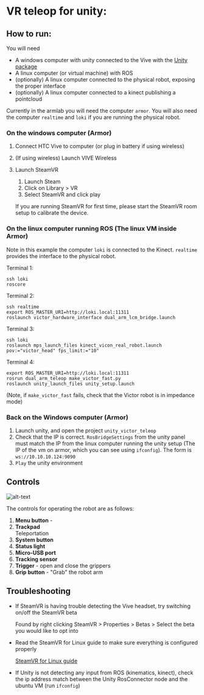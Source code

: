 # VR teleop for unity:

## How to run:
You will need 
- A windows computer with unity connected to the Vive with the [Unity package](https://github.com/UM-ARM-Lab/unity_victor_teleop)
- A linux computer (or virtual machine) with ROS
- (optionally) A linux computer connected to the physical robot, exposing the proper interface
- (optionally) A linux computer connected to a kinect publishing a pointcloud

Currently in the armlab you will need the computer `armor`. You will also need the computer `realtime` and `loki` if you are running the physical robot.

### On the windows computer (Armor) 
1. Connect HTC Vive to computer (or plug in battery if using wireless)
2. (If using wireless) Launch VIVE Wireless
3. Launch SteamVR
   1. Launch Steam
   2. Click on Library > VR
   3. Select SteamVR and click play
   
   If you are running SteamVR for first time, please start the SteamVR room setup to calibrate the device.


### On the linux computer running ROS (The linux VM inside Armor)
Note in this example the computer `loki` is connected to the Kinect. `realtime` provides the interface to the physical robot.

Terminal 1:
```
ssh loki
roscore
```

Terminal 2:
```
ssh realtime
export ROS_MASTER_URI=http://loki.local:11311
roslaunch victor_hardware_interface dual_arm_lcm_bridge.launch
```

Terminal 3:
```
ssh loki
roslaunch mps_launch_files kinect_vicon_real_robot.launch pov:="victor_head" fps_limit:="10"
```

Terminal 4:
```
export ROS_MASTER_URI=http://loki.local:11311
rosrun dual_arm_teleop make_victor_fast.py
roslaunch unity_launch_files unity_setup.launch
```
(Note, if `make_victor_fast` fails, check that the Victor robot is in impedance mode)

### Back on the Windows computer (Armor)
1. Launch unity, and open the project `unity_victor_teleop`
2. Check that the IP is correct. `RosBridgeSettings` from the unity panel must match the IP from the linux computer running the unity setup (The IP of the vm on armor, which you can see using `ifconfig`). The form is `ws://10.10.10.124:9090`
3. `Play` the unity environment



## Controls
![alt-text][vive-controller-layout]

The controls for operating the robot are as follows:
1. **Menu button** - 
2. **Trackpad**  
   Teleportation
3. **System button**
4. **Status light**
5. **Micro-USB port**
6. **Tracking sensor**
7. **Trigger** - open and close the grippers
8. **Grip button** - "Grab" the robot arm


## Troubleshooting
* If SteamVR is having trouble detecting the Vive headset, try switching on/off the SteamVR beta

   Found by right clicking SteamVR > Properties > Betas >  Select the beta you would like to opt into
* Read the SteamVR for Linux guide to make sure everything is configured properly

   [SteamVR for Linux guide](https://github.com/ValveSoftware/SteamVR-for-Linux)

* If Unity is not detecting any input from ROS (kinematics, kinect), check the ip address match between the Unity RosConnector node and the ubuntu VM (run `ifconfig`)


[vive-controller-layout]: https://www.vive.com/media/filer_public/17/5d/175d4252-dde3-49a2-aa86-c0b05ab4d445/guid-2d5454b7-1225-449c-b5e5-50a5ea4184d6-web.png "Vive Controller Layout"
